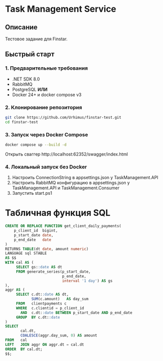 
# Task Management Service

## Описание

Тестовое задание для Finstar.

## Быстрый старт

### 1. Предварительные требования

* .NET SDK 8.0
* RabbitMQ
* PostgreSQL
**ИЛИ**
* Docker 24+ и docker compose v3

### 2. Клонирование репозитория

```bash
git clone https://github.com/Urhimus/finstar-test.git
cd finstar-test
```

### 3. Запуск через Docker Compose

```bash
docker compose up --build -d
```
Открыть сваггер http://localhost:62352/swagger/index.html

### 4. Локальный запуск без Docker

1. Настроить ConnectionString в appsettings.json у TaskManagement.API
1. Настроить RabbitMQ конфигурацию в appsettings.json у TaskManagement.API и TaskManagement.Consumer
2. Запустить start.ps1


# Табличная функция SQL

```sql
CREATE OR REPLACE FUNCTION get_client_daily_payments(
    p_client_id  bigint,
    p_start_date date,
    p_end_date   date
)
RETURNS TABLE(dt date, amount numeric)  
LANGUAGE sql STABLE
AS $$
WITH cal AS (                                   
     SELECT gs::date AS dt
     FROM generate_series(p_start_date,
                          p_end_date,
                          interval '1 day') AS gs
),
aggr AS (                                     
     SELECT c.dt::date AS dt,
            SUM(c.amount)   AS day_sum
     FROM   clientpayments c
     WHERE  c.clientid = p_client_id
       AND  c.dt::date BETWEEN p_start_date AND p_end_date
     GROUP  BY c.dt::date
)
SELECT
       cal.dt,
       COALESCE(aggr.day_sum, 0) AS amount
FROM   cal
LEFT   JOIN aggr ON aggr.dt = cal.dt       
ORDER  BY cal.dt;
$$;
```
